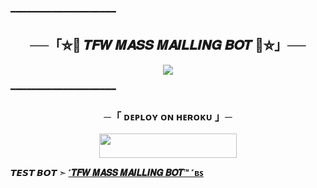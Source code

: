 ━━━━━━━━━━━━━━━━━━━━

<h2 align="center">
    ──「⛦🦋 𝑻𝑭𝑾 𝑴𝑨𝑺𝑺 𝑴𝑨𝑰𝑳𝑳𝑰𝑵𝑮 𝑩𝑶𝑻 🦋⛦」──
</h2>

<p align="center">
  <img src="https://telegra.ph/file/bbc26cf60ad3ccec32b35-9b694536aa1de31bbc.jpg">
</p>

━━━━━━━━━━━━━━━━━━━━

<h3 align="center">
    ─「 ᴅᴇᴩʟᴏʏ ᴏɴ ʜᴇʀᴏᴋᴜ 」─
</h3>

<p align="center"><a href="https://dashboard.heroku.com/new?template=https://github.com/innocypapatop/Mass_mailling"> <img src="https://img.shields.io/badge/Deploy%20On%20Heroku-black?style=for-the-badge&logo=heroku" width="220" height="38.45"/></a></p>

</p>

**𝙏𝙀𝙎𝙏 𝘽𝙊𝙏 ➣ [˹𝑻𝑭𝑾 𝑴𝑨𝑺𝑺 𝑴𝑨𝑰𝑳𝑳𝑰𝑵𝑮 𝑩𝑶𝑻™ ˹ʙꜱ](https://t.me/TFW_ADMIN)**


